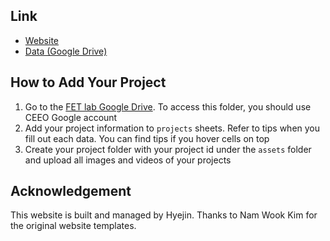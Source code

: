 ## Link
* [Website](https://ceeoinnovations.github.io/fetlab)
* [Data (Google Drive)](https://drive.google.com/drive/folders/14_Pz8O_YQauf5cpMfGmqNgqhk9FnoIfN?usp=sharing)

## How to Add Your Project
1. Go to the [FET lab Google Drive](https://drive.google.com/drive/folders/14_Pz8O_YQauf5cpMfGmqNgqhk9FnoIfN?usp=sharing). To access this folder, you should use CEEO Google account
2. Add your project information to `projects` sheets. Refer to tips when you fill out each data. You can find tips if you hover cells on top
3. Create your project folder with your project id under the `assets` folder and upload all images and videos of your projects

## Acknowledgement
This website is built and managed by Hyejin.
Thanks to Nam Wook Kim for the original website templates.
